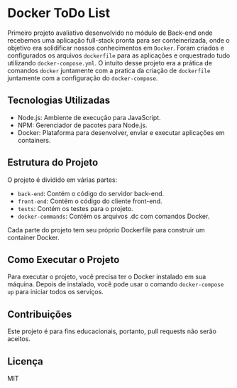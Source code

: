 # Docker ToDo List

Primeiro projeto avaliativo desenvolvido no módulo de Back-end onde recebemos uma aplicação full-stack pronta para ser conteinerizada, onde o objetivo era solidificar nossos conhecimentos em `Docker`.
Foram criados e configurados os arquivos `dockerfile` para as aplicações e orquestrado tudo utilizando `docker-compose.yml`.
O intuito desse projeto era a prática de comandos `docker` juntamente com a pratica da criação de `dockerfile` juntamente com a configuração do `docker-compose`.

## Tecnologias Utilizadas

- Node.js: Ambiente de execução para JavaScript.
- NPM: Gerenciador de pacotes para Node.js.
- Docker: Plataforma para desenvolver, enviar e executar aplicações em containers.

## Estrutura do Projeto

O projeto é dividido em várias partes:

- `back-end`: Contém o código do servidor back-end.
- `front-end`: Contém o código do cliente front-end.
- `tests`: Contém os testes para o projeto.
- `docker-commands`: Contém os arquivos .dc com comandos Docker.

Cada parte do projeto tem seu próprio Dockerfile para construir um container Docker.

## Como Executar o Projeto

Para executar o projeto, você precisa ter o Docker instalado em sua máquina. Depois de instalado, você pode usar o comando `docker-compose up` para iniciar todos os serviços.

## Contribuições

Este projeto é para fins educacionais, portanto, pull requests não serão aceitos.

## Licença

MIT
